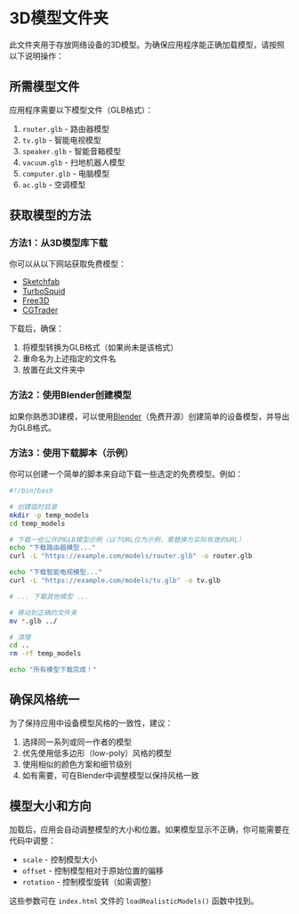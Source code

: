 # 3D模型文件夹

此文件夹用于存放网络设备的3D模型。为确保应用程序能正确加载模型，请按照以下说明操作：

## 所需模型文件

应用程序需要以下模型文件（GLB格式）：

1. `router.glb` - 路由器模型
2. `tv.glb` - 智能电视模型 
3. `speaker.glb` - 智能音箱模型
4. `vacuum.glb` - 扫地机器人模型
5. `computer.glb` - 电脑模型
6. `ac.glb` - 空调模型

## 获取模型的方法

### 方法1：从3D模型库下载

你可以从以下网站获取免费模型：

- [Sketchfab](https://sketchfab.com/features/free-3d-models)
- [TurboSquid](https://www.turbosquid.com/Search/3D-Models/free)
- [Free3D](https://free3d.com)
- [CGTrader](https://www.cgtrader.com/free-3d-models)

下载后，确保：
1. 将模型转换为GLB格式（如果尚未是该格式）
2. 重命名为上述指定的文件名
3. 放置在此文件夹中

### 方法2：使用Blender创建模型

如果你熟悉3D建模，可以使用[Blender](https://www.blender.org/)（免费开源）创建简单的设备模型，并导出为GLB格式。

### 方法3：使用下载脚本（示例）

你可以创建一个简单的脚本来自动下载一些选定的免费模型。例如：

```bash
#!/bin/bash

# 创建临时目录
mkdir -p temp_models
cd temp_models

# 下载一些公开的GLB模型示例（以下URL仅为示例，需替换为实际有效的URL）
echo "下载路由器模型..."
curl -L "https://example.com/models/router.glb" -o router.glb

echo "下载智能电视模型..."
curl -L "https://example.com/models/tv.glb" -o tv.glb

# ... 下载其他模型 ...

# 移动到正确的文件夹
mv *.glb ../

# 清理
cd ..
rm -rf temp_models

echo "所有模型下载完成！"
```

## 确保风格统一

为了保持应用中设备模型风格的一致性，建议：

1. 选择同一系列或同一作者的模型
2. 优先使用低多边形（low-poly）风格的模型
3. 使用相似的颜色方案和细节级别
4. 如有需要，可在Blender中调整模型以保持风格一致

## 模型大小和方向

加载后，应用会自动调整模型的大小和位置。如果模型显示不正确，你可能需要在代码中调整：

- `scale` - 控制模型大小
- `offset` - 控制模型相对于原始位置的偏移
- `rotation` - 控制模型旋转（如需调整）

这些参数可在 `index.html` 文件的 `loadRealisticModels()` 函数中找到。 